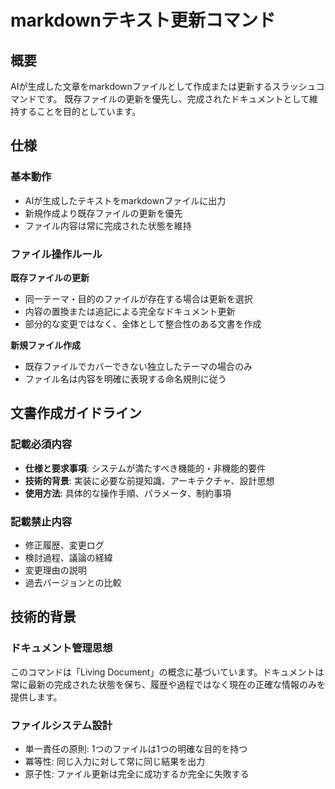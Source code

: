 # markdownテキスト更新コマンド

## 概要

AIが生成した文章をmarkdownファイルとして作成または更新するスラッシュコマンドです。
既存ファイルの更新を優先し、完成されたドキュメントとして維持することを目的としています。

## 仕様

### 基本動作

- AIが生成したテキストをmarkdownファイルに出力
- 新規作成より既存ファイルの更新を優先
- ファイル内容は常に完成された状態を維持

### ファイル操作ルール

**既存ファイルの更新**

- 同一テーマ・目的のファイルが存在する場合は更新を選択
- 内容の置換または追記による完全なドキュメント更新
- 部分的な変更ではなく、全体として整合性のある文書を作成

**新規ファイル作成**

- 既存ファイルでカバーできない独立したテーマの場合のみ
- ファイル名は内容を明確に表現する命名規則に従う

## 文書作成ガイドライン

### 記載必須内容

- **仕様と要求事項**: システムが満たすべき機能的・非機能的要件
- **技術的背景**: 実装に必要な前提知識、アーキテクチャ、設計思想
- **使用方法**: 具体的な操作手順、パラメータ、制約事項

### 記載禁止内容

- 修正履歴、変更ログ
- 検討過程、議論の経緯
- 変更理由の説明
- 過去バージョンとの比較

## 技術的背景

### ドキュメント管理思想

このコマンドは「Living Document」の概念に基づいています。ドキュメントは常に最新の完成された状態を保ち、履歴や過程ではなく現在の正確な情報のみを提供します。

### ファイルシステム設計

- 単一責任の原則: 1つのファイルは1つの明確な目的を持つ
- 冪等性: 同じ入力に対して常に同じ結果を出力
- 原子性: ファイル更新は完全に成功するか完全に失敗する
